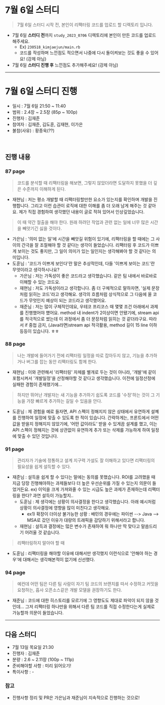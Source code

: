 # 7월 6일 스터디

> 7월 6일 스터디 시작 전, 본인이 리팩터링 코드를 업로드 할 디렉토리 입니다.

- 7월 6일 **스터디 전**까지 `study_2023_0706` 디렉토리에 본인이 만든 코드를 업로드 해주세요.
  - Ex) `230518_kimjaejun/main.rb`
  - 코드를 작성하며 느낀점도 적으면서 나중에 다시 돌이켜보는 것도 좋을 수 있어요! (강제 아님)
- 7월 6일 **스터디 진행 후** 느낀점도 추가해주세요! (강제 아님)

<hr>

# 7월 6일 스터디 진행

- 일시 : 7월 6일 21:50 ~ 11:40
- 범위 : 2.4장 ~ 2.5장 (85p ~ 100p)
- 진행자 : 김재준
- 참여자 : 김재준, 김도훈, 김재현, 이가은
- 불참(사유) : 황종욱(??)

<br>

## 진행 내용
### 87 page
> 코드를 분석할 때 리팩터링을 해보면, 그렇지 않았더라면 도달하지 못했을 더 깊은 수준까지 이해하게 된다.
- 재현님 : 저는 평소 개발할 때 리팩터링할만한 요소가 있는지를 확인하며 개발을 진행합니다. 그리고 이런 습관이 로직에 대한 이해를 좀 더 오래 남게 해주는 것 같아요. 제가 직접 경험하여 생각했던 내용이 글로 적혀 있어서 인상깊었습니다.

> 이 때 약간 절출을 해야 한다. 원래 하려던 작업과 관련 없는 일에 너무 많은 시간을 빼앗기긴 싫을 것이다.
- 가은님 : '의미 없는 일'에 시간을 빼앗길 위험이 있기에, 리팩터링을 할 때에는 그 사이의 간극을 잘 조절해야 할 것 같다는 생각이 들었습니다. 리팩터링 후 코드가 이쁘게 보이는 것도 좋지만, 그 일이 의미가 있는 일인지는 생각해봐야 할 것 같다는 의미입니다.
- 도훈님 : '코드가 이쁘게 보인다'란 말은 추상적인데, 다들 '이쁘게 보이는 코드'란 무엇이라고 생각하시나요?
  - 가은님 : 저는 가독성이 좋은 코드라고 생각했습니다. 같은 팀 내에서 바로바로 이해할 수 있는 코드요.
  - 재현님 : 저도 가독성이라고 생각합니다. 좀 더 구체적으로 말하자면, '실제 문장처럼 읽히는 코드'라고 생각해요. 생각의 흐름처럼 상식적으로 그 다음에 올 코드가 무엇인지 예상이 되는 코드라고 생각했어요.
  - 재준님 : 저는 많이 구체적인데요, 우테코 프리코스 때 몇몇 조건 아래에서 과제를 진행했어야 헀어요. method 내 indent가 2이상이면 안됐기에, stream api를 적극적으로 썼는데 이 과정에서 좀 더 문장처럼 읽히는 것 같더라구요. 따라서 if 중첩 금지, (Java라면)stream api 적극활용, method 길이 15 line 이하 등등이 있습니다. ㅎㅎ

### 88 page
> 나는 개발에 들어가기 전에 리팩터링 일정을 따로 잡아두지 않고, 기능을 추가하거나 버그를 잡는 동안 리팩터링도 함께 한다.
- 재현님 : 이와 관련해서 '리팩터링' 자체를 별개로 두는 것이 아니라, '개발'에 같이 포함시켜서 '개발일정'을 산정해야할 것 같다고 생각했습니다. 이전에 일정산정에 실패한 경험이 존재했기에...

> 하지만 뛰어난 개발자는 새 기능을 추가하기 쉽도록 코드를 '수정'하는 것이 그 기능을 가장 빠르게 추가하는 길일 수 있음을 안다.
- 도훈님 : 제 경험을 예로 들자면, API 스펙이 정해지지 않은 상태에서 유연하게 설꼐를 진행하여 일정에 맞출 수 있도록 한 적이 있습니다. 간략하게는, 프론트에서 어떤 값을 받을지 정해지지 않았기에, '어떤 값이라도' 받을 수 있게끔 설계를 했고, 이는 API 스펙이 정해지는 것에 상관없이 유연하게 추가 또는 삭제를 가능하게 하여 일정에 맞출 수 있던 것입니다.

### 91 page
> 관리자가 기술에 정통하고 설계 지구력 가설도 잘 이해하고 있다면 리팩터링의 필요성을 쉽게 설득할 수 있다.
- 재준님 : 설득을 쉽게 할 수 있다는 말에는 동의를 못했습니다. ROI를 고려했을 때 지금 당장 진행해야하는 과제들보다 더 높은 우선순위를 가질 수 있는지 의문이 들었거든요. ex) 이익을 크게 가져와줄 수 있는 시급도 높은 과제가 존재하는데 리팩터링을 한다? 과연 설득이 가능할지..
  - 도훈님 : 제 생각에는 상황이 의사결정을 한다고 생각했습니다. 아래 예시처럼 상황이 의사결정에 영향을 많이 미친다고 생각해요.
    - ex1) 확장이 더이상 불가능한 상황 : 배민의 경우에는 파이썬 --> Java --> MSA로 갔던 이유가 대량의 트래픽을 감당하기 위해서라고 합니다.
  - 재현님 : 설득과 결정에는 많은 변수가 존재하여 뭐 하나만 딱 맞다고 말씀드리기 어려울 것 같습니다.

> 리팩터링하지 말아야 할 때
- 도훈님 : 리팩터링을 해야할 이유에 대해서만 생각했지 이런식으로 '안해야 하는 경우'에 대해서는 생각해본적이 없기에 신선했다.

### 94 page
> 예컨데 어떤 팀은 다른 팀 사람이 자기 팀 코드의 브랜치를 따서 수정하고 커밋을 요청하는, 흡사 오픈소스같은 개발 모델을 권장하기도 한다.
- 재준님 : 코드에 대한 히스토리를 모르기에 그 영향도도 제대로 파악이 되지 않을 것인데... 그저 리팩터링 하나만을 위해서 다른 팀 코드를 직접 수정한다는게 실제로 가능할까 의문이 들었습니다.

<hr>

## 다음 스터디
- 7월 13일 목요일 21:30
- 진행자 : 김재준
- 분량 : 2.6 ~ 2.11장 (100p ~ 111p)
- 준비해야할 사항 : 미리 읽어오기!
- 특이사항 : -

### 참고
- 진행사항 정리 및 PR은 가은님과 재준님이 지속적으로 진행하는 것으로!
